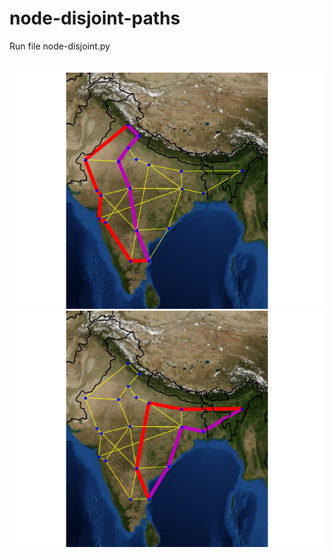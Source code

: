 # node-disjoint-paths
Run file node-disjoint.py <br> <br> <br>
<img src="/ilp_result_leh_chennai.png">
<br>
<img src="/ilp_result_chennai_kohima.png">
